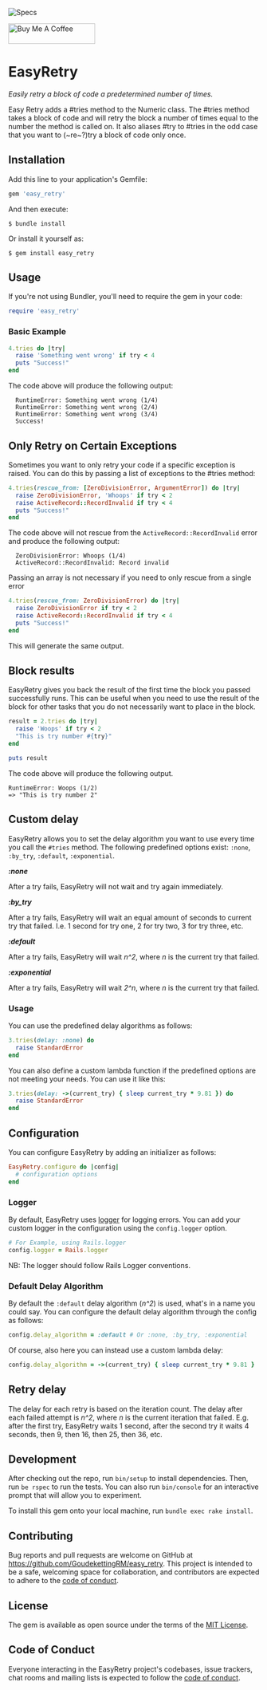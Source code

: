 ![Specs](https://github.com/goudekettingrm/easy_retry/actions/workflows/main.yml/badge.svg)

<a href="https://www.buymeacoffee.com/goudekettingrm" target="_blank"><img src="https://cdn.buymeacoffee.com/buttons/default-blue.png" alt="Buy Me A Coffee" height="41" width="174"></a>

# EasyRetry

<i>Easily retry a block of code a predetermined number of times.</i>

Easy Retry adds a #tries method to the Numeric class. The #tries method takes a block of code and will retry the block a number of times equal to the number the method is called on. It also aliases #try to #tries in the odd case that you want to (~re~?)try a block of code only once.

## Installation

Add this line to your application's Gemfile:

```ruby
gem 'easy_retry'
```

And then execute:

    $ bundle install

Or install it yourself as:

    $ gem install easy_retry

## Usage

If you're not using Bundler, you'll need to require the gem in your code:
```rb
require 'easy_retry'
```

### Basic Example

```rb
4.tries do |try|
  raise 'Something went wrong' if try < 4
  puts "Success!"
end
```

The code above will produce the following output:

```
  RuntimeError: Something went wrong (1/4)
  RuntimeError: Something went wrong (2/4)
  RuntimeError: Something went wrong (3/4)
  Success!
```

## Only Retry on Certain Exceptions

Sometimes you want to only retry your code if a specific exception is raised. You can do this by passing a list of exceptions to the #tries method:

```rb
4.tries(rescue_from: [ZeroDivisionError, ArgumentError]) do |try|
  raise ZeroDivisionError, 'Whoops' if try < 2
  raise ActiveRecord::RecordInvalid if try < 4
  puts "Success!"
end
```

The code above will not rescue from the `ActiveRecord::RecordInvalid` error and produce the following output:

```
  ZeroDivisionError: Whoops (1/4)
  ActiveRecord::RecordInvalid: Record invalid
```

Passing an array is not necessary if you need to only rescue from a single error

```rb
4.tries(rescue_from: ZeroDivisionError) do |try|
  raise ZeroDivisionError if try < 2
  raise ActiveRecord::RecordInvalid if try < 4
  puts "Success!"
end
```

This will generate the same output.

## Block results

EasyRetry gives you back the result of the first time the block you passed successfully runs. This can be useful when you need to use the result of the block for other tasks that you do not necessarily want to place in the block.

```rb
result = 2.tries do |try|
  raise 'Woops' if try < 2
  "This is try number #{try}"
end

puts result
```

The code above will produce the following output.

```
RuntimeError: Woops (1/2)
=> "This is try number 2"
```

## Custom delay

EasyRetry allows you to set the delay algorithm you want to use every time you call the `#tries` method. The following predefined options exist: `:none`, `:by_try`, `:default`, `:exponential`.

__*:none*__

After a try fails, EasyRetry will not wait and try again immediately.

__*:by_try*__

After a try fails, EasyRetry will wait an equal amount of seconds to current try that failed. I.e. 1 second for try one, 2 for try two, 3 for try three, etc.

__*:default*__

After a try fails, EasyRetry will wait _n^2_, where _n_ is the current try that failed.

__*:exponential*__

After a try fails, EasyRetry will wait _2^n_, where _n_ is the current try that failed.

### Usage
You can use the predefined delay algorithms as follows:
```rb
3.tries(delay: :none) do
  raise StandardError
end
```

You can also define a custom lambda function if the predefined options are not meeting your needs. You can use it like this:
```rb
3.tries(delay: ->(current_try) { sleep current_try * 9.81 }) do
  raise StandardError
end
```

## Configuration

You can configure EasyRetry by adding an initializer as follows:

```rb
EasyRetry.configure do |config|
  # configuration options
end
```

### Logger

By default, EasyRetry uses [logger](https://rubygems.org/gems/logger) for logging errors. You can add your custom logger in the configuration using the `config.logger` option.

```rb
# For Example, using Rails.logger
config.logger = Rails.logger
```

NB: The logger should follow Rails Logger conventions.

### Default Delay Algorithm
By default the `:default` delay algorithm (_n^2_) is used, what's in a name you could say. You can configure the default delay algorithm through the config as follows:

```rb
config.delay_algorithm = :default # Or :none, :by_try, :exponential
```

Of course, also here you can instead use a custom lambda delay:

```rb
config.delay_algorithm = ->(current_try) { sleep current_try * 9.81 }
```

## Retry delay

The delay for each retry is based on the iteration count. The delay after each failed attempt is _n^2_, where _n_ is the current iteration that failed. E.g. after the first try, EasyRetry waits 1 second, after the second try it waits 4 seconds, then 9, then 16, then 25, then 36, etc.

## Development

After checking out the repo, run `bin/setup` to install dependencies. Then, run `be rspec` to run the tests. You can also run `bin/console` for an interactive prompt that will allow you to experiment.

To install this gem onto your local machine, run `bundle exec rake install`.

## Contributing

Bug reports and pull requests are welcome on GitHub at https://github.com/GoudekettingRM/easy_retry. This project is intended to be a safe, welcoming space for collaboration, and contributors are expected to adhere to the [code of conduct](https://github.com/GoudekettingRM/easy_retry/blob/main/CODE_OF_CONDUCT.md).

## License

The gem is available as open source under the terms of the [MIT License](https://opensource.org/licenses/MIT).

## Code of Conduct

Everyone interacting in the EasyRetry project's codebases, issue trackers, chat rooms and mailing lists is expected to follow the [code of conduct](https://github.com/GoudekettingRM/easy_retry/blob/main/CODE_OF_CONDUCT.md).
